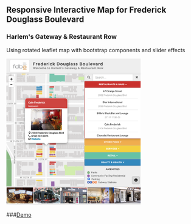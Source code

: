 ## Responsive Interactive Map for Frederick Douglass Boulevard
### Harlem's Gateway & Restaurant Row

Using rotated leaflet map with bootstrap components and slider effects

<kbd><a href="https://livenlulu.github.io/fdbamap/debug/rotate/fdbs.html"><img src="debug/rotate/img/fdba.png" style="max-width:70%;"/></a></kbd><br>

###[Demo](https://livenlulu.github.io/fdbamap/debug/rotate/fdbs.html)